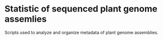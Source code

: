 # Statistic of sequenced plant genome assemlies

Scripts used to analyze and organize metadata of plant genome assemblies.
